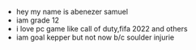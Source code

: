 *  hey my name is abenezer samuel 
*  iam grade 12 
*  i love pc game like call of duty,fifa 2022 and others
*  iam goal kepper but not now b/c soulder injurie 